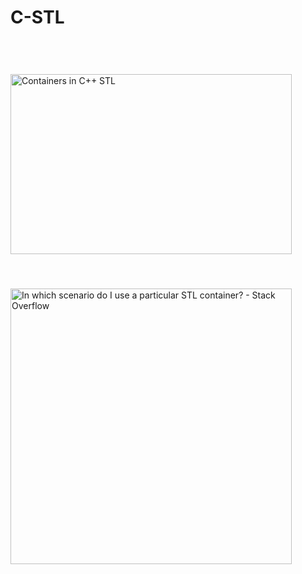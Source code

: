 # C-STL

<img src="https://iq.opengenus.org/content/images/2019/05/c1.JPG" alt="Containers in C++ STL" jsname="HiaYvf" jsaction="load:XAeZkd;" class="n3VNCb" data-noaft="1" style="width: 450px; height: 287.422px; margin: 55.189px 0px;">


<img src="https://i.stack.imgur.com/G70oT.png" alt="In which scenario do I use a particular STL container? - Stack Overflow" jsname="HiaYvf" jsaction="load:XAeZkd;" class="n3VNCb" data-noaft="1" style="width: 450px; height: 440.854px; margin: 0px;">
